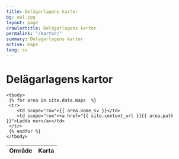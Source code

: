 ```yaml
---
title: Delägarlagens kartor
bg: owl.jpg
layout: page
crawlertitle: Delägarlagens kartor
permalink: "/kartor/"
summary: Delägarlagens kartor
active: maps
lang: sv
---
```


# Delägarlagens kartor

<table class="responsive-table">
    <thead>
      <tr>
        <th scope="col">Område</th>
        <th scope="col">Karta</th>
      </tr>
    </thead>

    <tbody>
     {% for area in site.data.maps  %}  
     <tr>
        <td scope="row">{{ area.name_sv }}</td>
        <td scope="row"><a href="{{ site.content_url }}{{ area.path }}">Ladda ner</a></td>
     </tr>     
     {% endfor %}
    </tbody>
</table>
